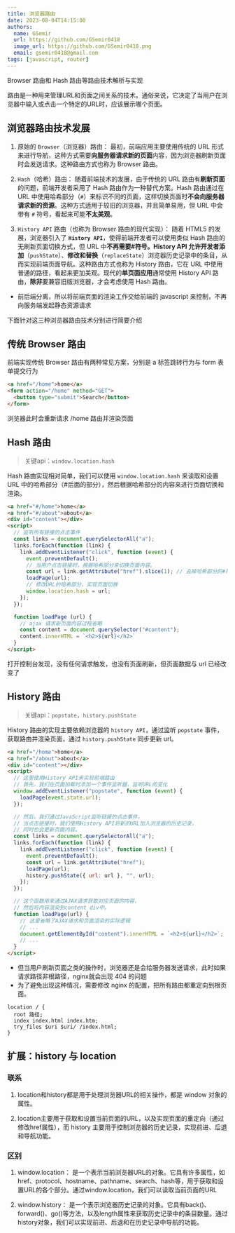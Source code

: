 ```yaml
---
title: 浏览器路由
date: 2023-08-04T14:15:00
authors:
  name: GSemir
  url: https://github.com/GSemir0418
  image_url: https://github.com/GSemir0418.png
  email: gsemir0418@gmail.com
tags: [javascript, router]
---
```


Browser 路由和 Hash 路由等路由技术解析与实现

<!--truncate-->

路由是一种用来管理URL和页面之间关系的技术。通俗来说，它决定了当用户在浏览器中输入或点击一个特定的URL时，应该展示哪个页面。

## 浏览器路由技术发展

1. 原始的 `Browser`（浏览器）路由： 最初，前端应用主要使用传统的 URL 形式来进行导航，这种方式需要**向服务器请求新的页面**内容，因为浏览器刷新页面时会发送请求。这种路由方式也称为 Browser 路由。

2. `Hash`（哈希）路由： 随着前端技术的发展，由于传统的 URL 路由有**刷新页面**的问题，前端开发者采用了 Hash 路由作为一种替代方案。Hash 路由通过在 URL 中使用哈希部分（`#`）来标识不同的页面，这样切换页面时**不会向服务器请求新的资源**。这种方式适用于较旧的浏览器，并且简单易用，但 URL 中会带有 `#` 符号，看起来可能**不太美观**。

3. `History API` 路由（也称为 Browser 路由的现代实现）： 随着 HTML5 的发展，浏览器引入了 **`History API`**，使得前端开发者可以使用类似 Hash 路由的无刷新页面切换方式，但 URL 中**不再需要#**符号。History API 允许开发者**添加**（`pushState`）、**修改和替换**（`replaceState`）浏览器历史记录中的条目，从而实现前端页面导航。这种路由方式也称为 History 路由，它在 URL 中使用普通的路径，看起来更加美观。现代的**单页面应用**通常使用 History API 路由，**除非**要兼容旧版浏览器，才会考虑使用 Hash 路由。

- 前后端分离，所以将前端页面的渲染工作交给前端的 javascript 来控制，不再向服务端发起静态资源请求

下面针对这三种浏览器路由技术分别进行简要介绍

## 传统 Browser 路由

前端实现传统 Browser 路由有两种常见方案，分别是 a 标签跳转行为与 form 表单提交行为

```html
<a href="/home">home</a>
<form action="/home" method="GET">
  <button type="submit">Search</button>
</form>
```
浏览器此时会重新请求 /home 路由并渲染页面

## Hash 路由

> 关键api：`window.location.hash`

Hash 路由实现相对简单，我们可以使用 `window.location.hash` 来读取和设置 URL 中的哈希部分（#后面的部分），然后根据哈希部分的内容来进行页面切换和渲染。

```html
<a href="#/home">home</a>
<a href="#/about">about</a>
<div id="content"></div>
<script>
  // 监听所有链接的点击事件
  const links = document.querySelectorAll("a");
  links.forEach(function (link) {
    link.addEventListener("click", function (event) {
      event.preventDefault();
      // 当用户点击链接时，根据哈希部分来切换页面内容。
      const url = link.getAttribute("href").slice(1); // 去掉哈希部分的#符号
      loadPage(url);
      // 修改URL的哈希部分，实现页面切换
      window.location.hash = url;
    });
  });

  function loadPage (url) {
    // ajax 请求新页面内容过程省略
    const content = document.querySelector("#content");
    content.innerHTML = `<h2>${url}</h2>`
  }
</script>
```

打开控制台发现，没有任何请求触发，也没有页面刷新，但页面数据与 url 已经改变了

## History 路由

> 关键api：`popstate`，`history.pushState`

History 路由的实现主要依赖浏览器的 `history API`，通过监听 `popstate` 事件，获取路由并渲染页面，通过 `history.pushState` 同步更新 url。

```html
<a href="/home">home</a>
<a href="/about">about</a>
<div id="content"></div>
<script>
  // 这里使用History API来实现前端路由
  // 首先，我们在页面加载时添加一个事件监听器，监听URL的变化
  window.addEventListener("popstate", function (event) {
    loadPage(event.state.url);
  });

  // 然后，我们通过JavaScript监听链接的点击事件，
  // 当点击链接时，我们使用History API将新的URL加入浏览器的历史记录，
  // 同时也会更新页面内容。
  const links = document.querySelectorAll("a");
  links.forEach(function (link) {
    link.addEventListener("click", function (event) {
      event.preventDefault();
      const url = link.getAttribute("href");
      loadPage(url);
      history.pushState({ url: url }, "", url);
    });
  });

  // 这个函数用来通过AJAX请求获取对应页面的内容，
  // 然后将内容渲染到content div中。
  function loadPage(url) {
    // 这里省略了AJAX请求和页面渲染的实际逻辑
    // ...
    document.getElementById("content").innerHTML = `<h2>${url}</h2>`;
    // ...
  }
</script>
```
- 但当用户刷新页面之类的操作时，浏览器还是会给服务器发送请求，此时如果请求路径非根路径，nginx就会出现 404 的问题
- 为了避免出现这种情况，需要修改 nginx 的配置，把所有路由都重定向到根页面。

```nginx
location / {
  root 路径;
  index index.html index.htm;
  try_files $uri $uri/ /index.html;
}
```

## 扩展：history 与 location

### 联系

1. location和history都是用于处理浏览器URL的相关操作，都是 window 对象的属性。

2. location主要用于获取和设置当前页面的URL，以及实现页面的重定向（通过修改href属性），而 history 主要用于控制浏览器的历史记录，实现前进、后退和导航功能。

### 区别

1. window.location： 是一个表示当前浏览器URL的对象。它具有许多属性，如href、protocol、hostname、pathname、search、hash等，用于获取和设置URL的各个部分。通过window.location，我们可以读取当前页面的URL

2. window.history： 是一个表示浏览器历史记录的对象。它具有back()、forward()、go()等方法，以及length属性来获取历史记录中的条目数量。通过history对象，我们可以实现前进、后退和在历史记录中导航的功能。

